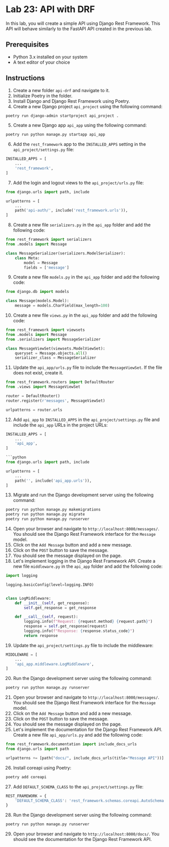 # Lab 23: API with DRF

In this lab, you will create a simple API using Django Rest Framework. This API will behave similarly to the FastAPI API created in the previous lab.

## Prerequisites

- Python 3.x installed on your system
- A text editor of your choice

## Instructions

1. Create a new folder `api-drf` and navigate to it.
2. Initialize Poetry in the folder.
3. Install Django and Django Rest Framework using Poetry.
4. Create a new Django project `api_project` using the following command:

```bash
poetry run django-admin startproject api_project .
```

5. Create a new Django app `api_app` using the following command:

```bash
poetry run python manage.py startapp api_app
```

6. Add the `rest_framework` app to the `INSTALLED_APPS` setting in the `api_project/settings.py` file:

```python
INSTALLED_APPS = [
    ...
    'rest_framework',
]
```

7. Add the login and logout views to the `api_project/urls.py` file:

```python
from django.urls import path, include

urlpatterns = [
    ...
    path('api-auth/', include('rest_framework.urls')),
]
```

8. Create a new file `serializers.py` in the `api_app` folder and add the following code:

```python
from rest_framework import serializers
from .models import Message

class MessageSerializer(serializers.ModelSerializer):
    class Meta:
        model = Message
        fields = ['message']
```

9. Create a new file `models.py` in the `api_app` folder and add the following code:

```python
from django.db import models

class Message(models.Model):
    message = models.CharField(max_length=100)
```

10. Create a new file `views.py` in the `api_app` folder and add the following code:

```python
from rest_framework import viewsets
from .models import Message
from .serializers import MessageSerializer

class MessageViewSet(viewsets.ModelViewSet):
    queryset = Message.objects.all()
    serializer_class = MessageSerializer
```

11.  Update the `api_app/urls.py` file to include the `MessageViewSet`. If the file does not exist, create it.

```python
from rest_framework.routers import DefaultRouter
from .views import MessageViewSet

router = DefaultRouter()
router.register(r'messages', MessageViewSet)

urlpatterns = router.urls
```

12. Add `api_app` to `INSTALLED_APPS` in the `api_project/settings.py` file and include the `api_app` URLs in the project URLs:

```python
INSTALLED_APPS = [
    ...
    'api_app',
]

```python
from django.urls import path, include

urlpatterns = [
    ...
    path('', include('api_app.urls')),
]
```

13. Migrate and run the Django development server using the following command:

```bash
poetry run python manage.py makemigrations
poetry run python manage.py migrate
poetry run python manage.py runserver
```

14. Open your browser and navigate to `http://localhost:8000/messages/`. You should see the Django Rest Framework interface for the `Message` model.
15. Click on the `Add Message` button and add a new message.
16. Click on the `POST` button to save the message.
17. You should see the message displayed on the page.
18. Let's implement logging in the Django Rest Framework API. Create a new file `middleware.py` in the `api_app` folder and add the following code:

```python
import logging

logging.basicConfig(level=logging.INFO)


class LogMiddleware:
    def __init__(self, get_response):
        self.get_response = get_response

    def __call__(self, request):
        logging.info(f"Request: {request.method} {request.path}")
        response = self.get_response(request)
        logging.info(f"Response: {response.status_code}")
        return response
```

19. Update the `api_project/settings.py` file to include the middleware:

```python
MIDDLEWARE = [
    ...
    'api_app.middleware.LogMiddleware',
]
```

20. Run the Django development server using the following command:

```bash
poetry run python manage.py runserver
```

21. Open your browser and navigate to `http://localhost:8000/messages/`. You should see the Django Rest Framework interface for the `Message` model.
22. Click on the `Add Message` button and add a new message.
23. Click on the `POST` button to save the message.
24. You should see the message displayed on the page.
25. Let's implement the documentation for the Django Rest Framework API. Create a new file `api_app/urls.py` and add the following code:

```python
from rest_framework.documentation import include_docs_urls
from django.urls import path

urlpatterns += [path("docs/", include_docs_urls(title="Message API"))]
```

26. Install coreapi using Poetry:

```bash
poetry add coreapi
```

27. Add `DEFAULT_SCHEMA_CLASS` to the `api_project/settings.py` file:

```python
REST_FRAMEWORK = {
    'DEFAULT_SCHEMA_CLASS': 'rest_framework.schemas.coreapi.AutoSchema',
}
```

28. Run the Django development server using the following command:

```bash
poetry run python manage.py runserver
```

29. Open your browser and navigate to `http://localhost:8000/docs/`. You should see the documentation for the Django Rest Framework API.